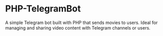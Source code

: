 # PHP-TelegramBot
A simple Telegram bot built with PHP that sends movies to users. Ideal for managing and sharing video content with Telegram channels or users.

